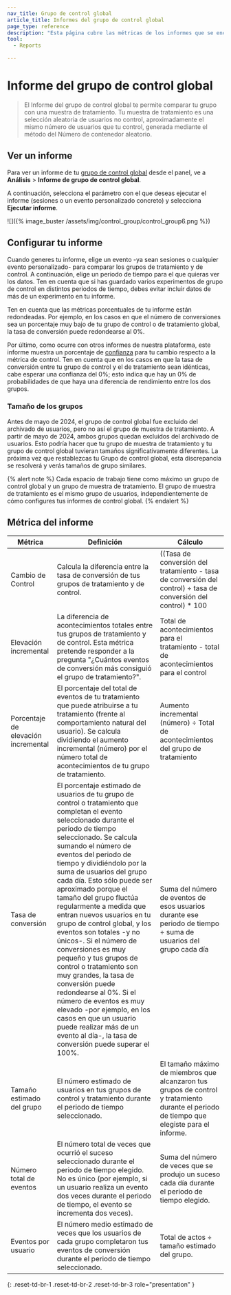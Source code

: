 ```yaml
---
nav_title: Grupo de control global
article_title: Informes del grupo de control global
page_type: reference
description: "Esta página cubre las métricas de los informes que se encuentran en la página Informes del grupo de control global del panel."
tool: 
  - Reports

---
```


# Informe del grupo de control global

> El Informe del grupo de control global te permite comparar tu grupo con una muestra de tratamiento. Tu muestra de tratamiento es una selección aleatoria de usuarios no control, aproximadamente el mismo número de usuarios que tu control, generada mediante el método del Número de contenedor aleatorio.

## Ver un informe

Para ver un informe de tu [grupo de control global]({{site.baseurl}}/user_guide/engagement_tools/testing/global_control_group/) desde el panel, ve a **Análisis** > **Informe de grupo de control global**. 

A continuación, selecciona el parámetro con el que deseas ejecutar el informe (sesiones o un evento personalizado concreto) y selecciona **Ejecutar informe**.

\![]({% image_buster /assets/img/control_group/control_group6.png %})

## Configurar tu informe

Cuando generes tu informe, elige un evento -ya sean sesiones o cualquier evento personalizado- para comparar los grupos de tratamiento y de control. A continuación, elige un periodo de tiempo para el que quieras ver los datos. Ten en cuenta que si has guardado varios experimentos de grupo de control en distintos periodos de tiempo, debes evitar incluir datos de más de un experimento en tu informe.

Ten en cuenta que las métricas porcentuales de tu informe están redondeadas. Por ejemplo, en los casos en que el número de conversiones sea un porcentaje muy bajo de tu grupo de control o de tratamiento global, la tasa de conversión puede redondearse al 0%.

Por último, como ocurre con otros informes de nuestra plataforma, este informe muestra un porcentaje de [confianza]({{site.baseurl}}/user_guide/engagement_tools/testing/multivariant_testing/multivariate_analytics/#understanding-confidence) para tu cambio respecto a la métrica de control. Ten en cuenta que en los casos en que la tasa de conversión entre tu grupo de control y el de tratamiento sean idénticas, cabe esperar una confianza del 0%; esto indica que hay un 0% de probabilidades de que haya una diferencia de rendimiento entre los dos grupos. 

### Tamaño de los grupos

Antes de mayo de 2024, el grupo de control global fue excluido del archivado de usuarios, pero no así el grupo de muestra de tratamiento. A partir de mayo de 2024, ambos grupos quedan excluidos del archivado de usuarios. Esto podría hacer que tu grupo de muestra de tratamiento y tu grupo de control global tuvieran tamaños significativamente diferentes. La próxima vez que restablezcas tu Grupo de control global, esta discrepancia se resolverá y verás tamaños de grupo similares.

{% alert note %}
Cada espacio de trabajo tiene como máximo un grupo de control global y un grupo de muestra de tratamiento. El grupo de muestra de tratamiento es el mismo grupo de usuarios, independientemente de cómo configures tus informes de control global.
{% endalert %}

## Métrica del informe

| Métrica | Definición | Cálculo |
| -- | -- | -- |
| Cambio de Control | Calcula la diferencia entre la tasa de conversión de tus grupos de tratamiento y de control. | ((Tasa de conversión del tratamiento - tasa de conversión del control) ÷ tasa de conversión del control) * 100 |
| Elevación incremental | La diferencia de acontecimientos totales entre tus grupos de tratamiento y de control. Esta métrica pretende responder a la pregunta "¿Cuántos eventos de conversión más consiguió el grupo de tratamiento?". | Total de acontecimientos para el tratamiento - total de acontecimientos para el control |
| Porcentaje de elevación incremental | El porcentaje del total de eventos de tu tratamiento que puede atribuirse a tu tratamiento (frente al comportamiento natural del usuario). Se calcula dividiendo el aumento incremental (número) por el número total de acontecimientos de tu grupo de tratamiento. | Aumento incremental (número) ÷ Total de acontecimientos del grupo de tratamiento |
| Tasa de conversión | El porcentaje estimado de usuarios de tu grupo de control o tratamiento que completan el evento seleccionado durante el periodo de tiempo seleccionado. Se calcula sumando el número de eventos del periodo de tiempo y dividiéndolo por la suma de usuarios del grupo cada día. Esto sólo puede ser aproximado porque el tamaño del grupo fluctúa regularmente a medida que entran nuevos usuarios en tu grupo de control global, y los eventos son totales -y no únicos-. Si el número de conversiones es muy pequeño y tus grupos de control o tratamiento son muy grandes, la tasa de conversión puede redondearse al 0%. Si el número de eventos es muy elevado -por ejemplo, en los casos en que un usuario puede realizar más de un evento al día-, la tasa de conversión puede superar el 100%. | Suma del número de eventos de esos usuarios durante ese periodo de tiempo ÷ suma de usuarios del grupo cada día |
| Tamaño estimado del grupo | El número estimado de usuarios en tus grupos de control y tratamiento durante el periodo de tiempo seleccionado. | El tamaño máximo de miembros que alcanzaron tus grupos de control y tratamiento durante el periodo de tiempo que elegiste para el informe. |
| Número total de eventos | El número total de veces que ocurrió el suceso seleccionado durante el periodo de tiempo elegido. No es único (por ejemplo, si un usuario realiza un evento dos veces durante el periodo de tiempo, el evento se incrementa dos veces). | Suma del número de veces que se produjo un suceso cada día durante el periodo de tiempo elegido. |
| Eventos por usuario | El número medio estimado de veces que los usuarios de cada grupo completaron tus eventos de conversión durante el periodo de tiempo seleccionado. | Total de actos ÷ tamaño estimado del grupo. |
{: .reset-td-br-1 .reset-td-br-2 .reset-td-br-3 role="presentation" }

